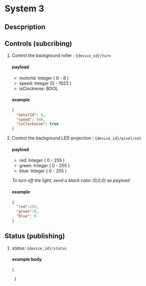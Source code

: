 # System 3

## Descpription

## Controls (subcribing)
1. Control the background roller : `{device_id}/turn`

    #### payload 
    - motorId: Integer ( 0 - 8 )
    - speed: Integer (0 - 1023 )
    - isClockwise: BOOL

    #### example
    ```JSON
    {
      "motorId": 0,
      "speed": 500,
      "isClockwise": true
    }
    ```
2. Control the background LED projection : `{device_id}/pixel/set`

    #### payload 
    - red: Integer ( 0 - 255 )
    - green: Integer ( 0 - 255 )
    - blue: Integer ( 0 - 255 )
    
    _To turn off the light, send a black color (0,0,0) as payload_

    #### example
    ```JSON
    {
      "red":255, 
      "green":0, 
      "blue": 0
    }
    ```

## Status (publishing)
1. status: `{device_id}/status`

    #### example body
    ```JSON
    {
      
     }
    ```
